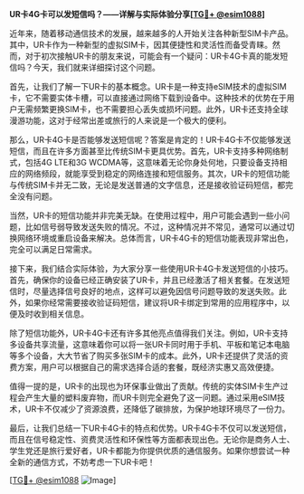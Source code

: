 **UR卡4G卡可以发短信吗？——详解与实际体验分享[[TG💪+ @esim1088](https://t.me/s/esim1088)]**

近年来，随着移动通信技术的发展，越来越多的人开始关注各种新型SIM卡产品。其中，UR卡作为一种新型的虚拟SIM卡，因其便捷性和灵活性而备受青睐。然而，对于初次接触UR卡的朋友来说，可能会有一个疑问：UR卡4G卡真的能发短信吗？今天，我们就来详细探讨这个问题。

首先，让我们了解一下UR卡的基本概念。UR卡是一种支持eSIM技术的虚拟SIM卡，它不需要实体卡槽，可以直接通过网络下载到设备中。这种技术的优势在于用户无需频繁更换SIM卡，也不需要担心丢失或损坏问题。此外，UR卡还支持全球漫游功能，这对于经常出差或旅行的人来说是一个极大的便利。

那么，UR卡4G卡是否能够发送短信呢？答案是肯定的！UR卡4G卡不仅能够发送短信，而且在许多方面甚至比传统SIM卡更具优势。首先，UR卡支持多种网络制式，包括4G LTE和3G WCDMA等，这意味着无论你身处何地，只要设备支持相应的网络频段，就能享受到稳定的网络连接和短信服务。其次，UR卡的短信功能与传统SIM卡并无二致，无论是发送普通的文字信息，还是接收验证码短信，都完全没有问题。

当然，UR卡的短信功能并非完美无缺。在使用过程中，用户可能会遇到一些小问题，比如信号弱导致发送失败的情况。不过，这种情况并不常见，通常可以通过切换网络环境或重启设备来解决。总体而言，UR卡4G卡的短信功能表现非常出色，完全可以满足日常需求。

接下来，我们结合实际体验，为大家分享一些使用UR卡4G卡发送短信的小技巧。首先，确保你的设备已经正确安装了UR卡，并且已经激活了相关套餐。在发送短信时，尽量选择信号良好的地点，这样可以避免因信号问题导致的发送失败。此外，如果你经常需要接收验证码短信，建议将UR卡绑定到常用的应用程序中，以便及时收到相关信息。

除了短信功能外，UR卡4G卡还有许多其他亮点值得我们关注。例如，UR卡支持多设备共享流量，这意味着你可以将一张UR卡同时用于手机、平板和笔记本电脑等多个设备，大大节省了购买多张SIM卡的成本。此外，UR卡还提供了灵活的资费方案，用户可以根据自己的需求选择合适的套餐，既经济实惠又高效便捷。

值得一提的是，UR卡的出现也为环保事业做出了贡献。传统的实体SIM卡生产过程会产生大量的塑料废弃物，而UR卡则完全避免了这一问题。通过采用eSIM技术，UR卡不仅减少了资源浪费，还降低了碳排放，为保护地球环境尽了一份力。

最后，让我们总结一下UR卡4G卡的特点和优势。UR卡4G卡不仅可以发送短信，而且在信号稳定性、资费灵活性和环保性等方面都表现出色。无论你是商务人士、学生党还是旅行爱好者，UR卡都能为你提供优质的通信服务。如果你想尝试一种全新的通信方式，不妨考虑一下UR卡吧！

[[TG💪+ @esim1088](https://t.me/s/esim1088) ![Image](https://i.postimg.cc/4NQfJmqS/Snipaste-2025-05-13-00-14-12.png)]